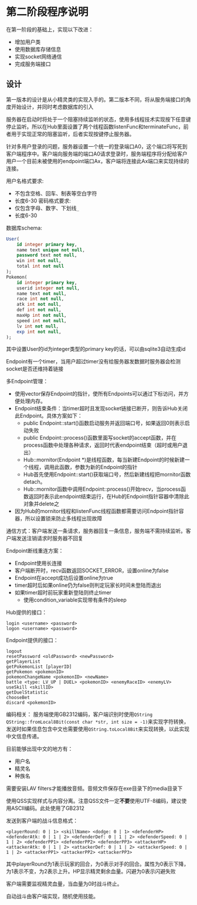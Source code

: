 # 第二阶段程序说明

在第一阶段的基础上，实现以下改进：
- 增加用户类
- 使用数据库存储信息
- 实现socket网络通信
- 完成服务端接口

## 设计

第一版本的设计是从小精灵类的实现入手的。第二版本不同，将从服务端接口的角度开始设计，并同时考虑数据库的引入

服务器在启动时将处于一个阻塞持续监听的状态，使用多线程技术实现按下任意键停止监听。所以在Hub里面设置了两个线程函数listenFunc和terminateFunc，前者用于实现正常的阻塞监听，后者实现按键停止服务器。

针对多用户登录的问题，服务器设置一个统一的登录端口A0，这个端口将写死到客户端程序中。客户端向服务端的端口A0请求登录时，服务端程序将分配给客户用户一个目前未被使用的endpoint端口Ax，客户端将连接此Ax端口来实现持续的连接。

用户名格式要求:
- 不包含空格、回车、制表等空白字符
- 长度6-30
密码格式要求:
- 仅包含字母、数字、下划线`_`
- 长度6-30

数据库schema:

```sql
User(
	id integer primary key,
	name text unique not null,
	password text not null,
	win int not null,
	total int not null
);
Pokemon(
	id integer primary key,
	userid integer not null,
	name text not null,
	race int not null,
	atk int not null,
	def int not null,
	maxHp int not null,
	speed int not null,
	lv int not null,
	exp int not null,
);
```

其中设置User的id为integer类型的primary key的话，可以由sqlite3自动生成id

Endpoint有一个timer，当用户超过timer没有给服务器发数据时服务器会检测socket是否还维持着链接

多Endpoint管理：
- 使用vector保存Endpoint的指针，使所有Endpoints可以通过下标访问，并方便处理内存。
- Endpoint结束条件：当timer超时且发现socket链接已断开，则告诉Hub关闭此Endpoint。具体方案如下：
	- public Endpoint::start()函数启动服务并返回端口号，如果返回0则表示启动失败
	- public Endpoint::process()函数里面写socket的accept函数，并在process函数中处理各种请求，返回时代表endpoint结束（超时或用户退出）
	- Hub::mornitor(Endpoint *)是线程函数，每当新建Endpoint的时候新建一个线程，调用此函数，参数为新的Endpoint的指针
	- Hub首先使用Endpoint::start()获取端口号，然后新建线程把mornitor函数detach。
	- Hub::mornitor函数中调用Endpoint::process()开始recv，当process函数返回时表示此endpoint结束运行，在Hub的Endpoint指针容器中清除此对象并delete之
- 因为Hub的mornitor线程和listenFunc线程函数都需要访问Endpoint指针容器，所以设置锁来防止多线程出现故障

通信方式：客户端发送一条请求，服务器回复一条信息，服务端不需持续监听。客户端发送注销请求时服务器不回复

Endpoint断线重连方案：
- Endpoint使用长连接
- 客户端断开时，recv函数返回SOCKET_ERROR，设置online为false
- Endpoint在accept成功后设置online为true
- timer超时后如果online仍为false则判定玩家长时间未登陆而退出
- 如果timer超时前玩家重新登陆则终止timer
	- 使用condition_variable实现带有条件的sleep

Hub提供的接口：
```shell
login <username> <password>
logon <username> <password>
```

Endpoint提供的接口：
```shell
logout
resetPassword <oldPassword> <newPassword>
getPlayerList
getPokemonList [playerID]
getPokemon <pokemonID>
pokemonChangeName <pokemonID> <newName>
battle <type: LV_UP | DUEL> <pokemonID> <enemyRaceID> <enemyLV>
useSkill <skillID>
getDuelStatistic
chooseBet
discard <pokemonID>
```

编码相关：
服务端使用GB2312编码，客户端识别时使用`QString QString::fromLocal8Bit(const char *str, int size = -1)`来实现字符转换，发送时如果信息包含中文也需要使用`QString.toLocal8Bit`来实现转换，以此实现中文信息传递。

目前能够出现中文的地方有：
- 用户名
- 精灵名
- 种族名

需要安装LAV filters才能播放音频。音频文件保存在exe目录下的media目录下

使用QSS实现样式与内容分离。注意QSS文件一定**不要**使用UTF-8编码，建议使用ASCII编码。此处使用了GB2312

发送到客户端的战斗信息格式：

```shell
<playerRound: 0 | 1> <skillName> <dodge: 0 | 1> <defenderHP> <defenderAtk: 0 | 1 | 2> <defenderDef: 0 | 1 | 2> <defenderSpeed: 0 | 1 | 2> <defenderPP1> <defenderPP2> <defenderPP3> <attackerHP> <attackerAtk: 0 | 1 | 2> <attackerDef: 0 | 1 | 2> <attackerSpeed: 0 | 1 | 2> <attackerPP1> <attackerPP2> <attackerPP3>
```

其中playerRound为1表示玩家的回合，为0表示对手的回合。属性为0表示下降，为1表示不变，为2表示上升。HP显示精灵剩余血量。闪避为0表示闪避失败

客户端需要监视精灵血量，当血量为0时战斗终止。

自动战斗由客户端实现，随机使用技能。